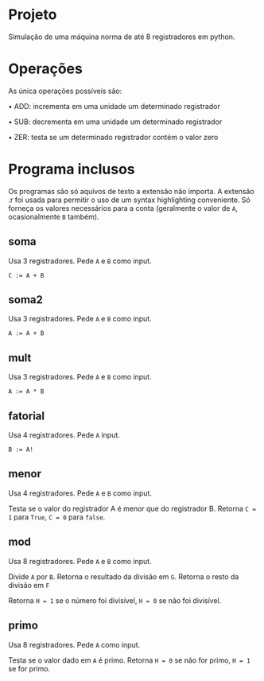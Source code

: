 # Projeto
Simulação de uma máquina norma de até 8 registradores em python.

# Operações
As única operações possíveis são:

• ADD: incrementa em uma unidade um determinado registrador

• SUB: decrementa em uma unidade um determinado registrador

• ZER: testa se um determinado registrador contém o valor zero


# Programa inclusos
Os programas são só aquivos de texto a extensão não importa. A extensão .r foi usada para permitir o uso de um syntax highlighting conveniente. Só forneça os valores necessários para a conta (geralmente o valor de `A`, ocasionalmente `B` também).
## soma
Usa  3 registradores.
Pede `A` e `B` como input.

`C := A + B`

## soma2
Usa  3 registradores.
Pede `A` e `B` como input.

`A := A + B`

## mult
Usa  3 registradores.
Pede `A` e `B` como input.

`A := A * B`

## fatorial
Usa  4 registradores.
Pede `A` input.

`B := A!`

## menor
Usa  4 registradores.
Pede `A` e `B` como input.

Testa se o valor do registrador A é menor que do registrador B.
Retorna `C = 1` para `True`, `C = 0` para `false`.

## mod
Usa  8 registradores.
Pede `A` e `B` como input.

Divide `A` por `B`.
Retorna o resultado da divisão em `G`.
Retorna o resto da divisão em `F`

Retorna `H = 1` se o número foi divisível, `H = 0` se não foi divisível.

## primo
Usa  8 registradores.
Pede `A` como input.

Testa se o valor dado em `A` é primo.
Retorna `H = 0` se não for primo,
`H = 1` se for primo.

